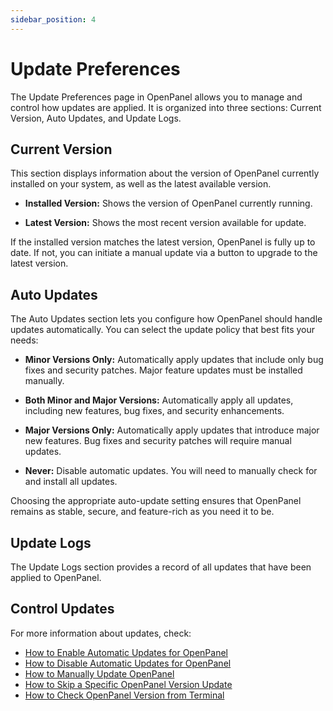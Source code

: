 ```yaml
---
sidebar_position: 4
---
```


# Update Preferences


The Update Preferences page in OpenPanel allows you to manage and control how updates are applied. It is organized into three sections: Current Version, Auto Updates, and Update Logs.

## Current Version
This section displays information about the version of OpenPanel currently installed on your system, as well as the latest available version.

- **Installed Version:** Shows the version of OpenPanel currently running.

- **Latest Version:** Shows the most recent version available for update.

If the installed version matches the latest version, OpenPanel is fully up to date. If not, you can initiate a manual update via a button to upgrade to the latest version.

## Auto Updates
The Auto Updates section lets you configure how OpenPanel should handle updates automatically.
You can select the update policy that best fits your needs:

- **Minor Versions Only:** Automatically apply updates that include only bug fixes and security patches. Major feature updates must be installed manually.

- **Both Minor and Major Versions:** Automatically apply all updates, including new features, bug fixes, and security enhancements.

- **Major Versions Only:** Automatically apply updates that introduce major new features. Bug fixes and security patches will require manual updates.

- **Never:** Disable automatic updates. You will need to manually check for and install all updates.

Choosing the appropriate auto-update setting ensures that OpenPanel remains as stable, secure, and feature-rich as you need it to be.

## Update Logs
The Update Logs section provides a record of all updates that have been applied to OpenPanel.

## Control Updates
For more information about updates, check:
- [How to Enable Automatic Updates for OpenPanel](/docs/articles/install-update/how-to-enable-auto-update-openpanel/)
- [How to Disable Automatic Updates for OpenPanel](/docs/articles/install-update/how-to-disable-auto-update-openpanel/)
- [How to Manually Update OpenPanel](/docs/articles/install-update/how-to-enable-auto-update-openpanel/)
- [How to Skip a Specific OpenPanel Version Update](/docs/articles/install-update/skip-specific-openpanel-version-update)
- [How to Check OpenPanel Version from Terminal](/docs/articles/install-update/how-to-check-openpanel-version)
